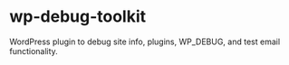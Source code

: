 # wp-debug-toolkit
WordPress plugin to debug site info, plugins, WP_DEBUG, and test email functionality.
